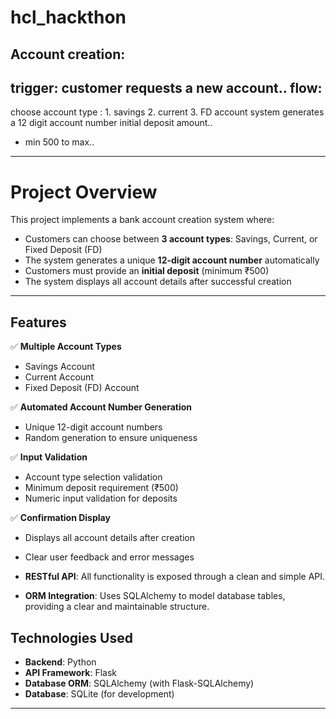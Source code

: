 # hcl_hackthon
Account creation: 
-------------
trigger: customer requests a new account..
flow:
-----
choose account type : 1. savings
                      2. current
                      3. FD account
system generates a 12 digit account number
initial deposit amount.. 
- min 500 to max..
-----------

# Project Overview

This project implements a bank account creation system where:
- Customers can choose between **3 account types**: Savings, Current, or Fixed Deposit (FD)
- The system generates a unique **12-digit account number** automatically
- Customers must provide an **initial deposit** (minimum ₹500)
- The system displays all account details after successful creation

--------

## Features

✅ **Multiple Account Types**
- Savings Account
- Current Account
- Fixed Deposit (FD) Account

✅ **Automated Account Number Generation**
- Unique 12-digit account numbers
- Random generation to ensure uniqueness

✅ **Input Validation**
- Account type selection validation
- Minimum deposit requirement (₹500)
- Numeric input validation for deposits

✅ **Confirmation Display**
- Displays all account details after creation
- Clear user feedback and error messages


- **RESTful API**: All functionality is exposed through a clean and simple API.
- **ORM Integration**: Uses SQLAlchemy to model database tables, providing a clear and maintainable structure.

## Technologies Used

- **Backend**: Python
- **API Framework**: Flask
- **Database ORM**: SQLAlchemy (with Flask-SQLAlchemy)
- **Database**: SQLite (for development)
---
